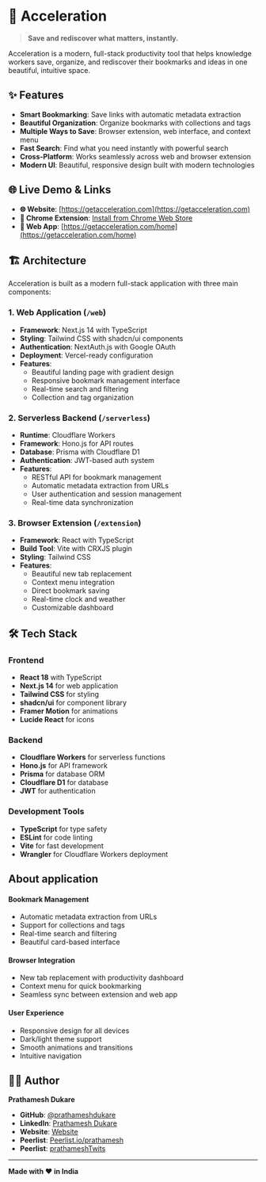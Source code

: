 # 🚀 Acceleration

> **Save and rediscover what matters, instantly.**

Acceleration is a modern, full-stack productivity tool that helps knowledge workers save, organize, and rediscover their bookmarks and ideas in one beautiful, intuitive space.

## ✨ Features

- **Smart Bookmarking**: Save links with automatic metadata extraction
- **Beautiful Organization**: Organize bookmarks with collections and tags
- **Multiple Ways to Save**: Browser extension, web interface, and context menu
- **Fast Search**: Find what you need instantly with powerful search
- **Cross-Platform**: Works seamlessly across web and browser extension
- **Modern UI**: Beautiful, responsive design built with modern technologies

## 🌐 Live Demo & Links

- **🌐 Website**: [https://getacceleration.com](https://getacceleration.com)
- **🔌 Chrome Extension**: [Install from Chrome Web Store](https://chromewebstore.google.com/detail/acceleration/bhfaaekogleafogfpiahllhgnkbogaoj)
- **📱 Web App**: [https://getacceleration.com/home](https://getacceleration.com/home)

## 🏗️ Architecture

Acceleration is built as a modern full-stack application with three main components:

### 1. Web Application (`/web`)

- **Framework**: Next.js 14 with TypeScript
- **Styling**: Tailwind CSS with shadcn/ui components
- **Authentication**: NextAuth.js with Google OAuth
- **Deployment**: Vercel-ready configuration
- **Features**:
  - Beautiful landing page with gradient design
  - Responsive bookmark management interface
  - Real-time search and filtering
  - Collection and tag organization

### 2. Serverless Backend (`/serverless`)

- **Runtime**: Cloudflare Workers
- **Framework**: Hono.js for API routes
- **Database**: Prisma with Cloudflare D1
- **Authentication**: JWT-based auth system
- **Features**:
  - RESTful API for bookmark management
  - Automatic metadata extraction from URLs
  - User authentication and session management
  - Real-time data synchronization

### 3. Browser Extension (`/extension`)

- **Framework**: React with TypeScript
- **Build Tool**: Vite with CRXJS plugin
- **Styling**: Tailwind CSS
- **Features**:
  - Beautiful new tab replacement
  - Context menu integration
  - Direct bookmark saving
  - Real-time clock and weather
  - Customizable dashboard

## 🛠️ Tech Stack

### Frontend

- **React 18** with TypeScript
- **Next.js 14** for web application
- **Tailwind CSS** for styling
- **shadcn/ui** for component library
- **Framer Motion** for animations
- **Lucide React** for icons

### Backend

- **Cloudflare Workers** for serverless functions
- **Hono.js** for API framework
- **Prisma** for database ORM
- **Cloudflare D1** for database
- **JWT** for authentication

### Development Tools

- **TypeScript** for type safety
- **ESLint** for code linting
- **Vite** for fast development
- **Wrangler** for Cloudflare Workers deployment

## About application
  
#### Bookmark Management

- Automatic metadata extraction from URLs
- Support for collections and tags
- Real-time search and filtering
- Beautiful card-based interface

#### Browser Integration

- New tab replacement with productivity dashboard
- Context menu for quick bookmarking
- Seamless sync between extension and web app

#### User Experience

- Responsive design for all devices
- Dark/light theme support
- Smooth animations and transitions
- Intuitive navigation

## 👨‍💻 Author

**Prathamesh Dukare**

- **GitHub**: [@prathameshdukare](https://github.com/prathameshdukare)
- **LinkedIn**: [Prathamesh Dukare](https://linkedin.com/in/prathameshdukare)
- **Website**: [Website](https://prathame.sh)
- **Peerlist**: [Peerlist.io/prathamesh](https://peerlist.io/prathamesh)
- **Peerlist**: [prathameshTwits](https://x.com/prathameshTwits)

---

**Made with ❤️ in India**


